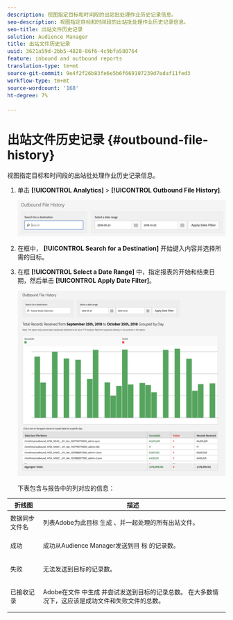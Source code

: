 ```yaml
---
description: 视图指定目标和时间段的出站批处理作业历史记录信息。
seo-description: 视图指定目标和时间段的出站批处理作业历史记录信息。
seo-title: 出站文件历史记录
solution: Audience Manager
title: 出站文件历史记录
uuid: 3621a59d-2bb5-4828-86f6-4c9bfa580764
feature: inbound and outbound reports
translation-type: tm+mt
source-git-commit: 9e4f2f26b83fe6e5b6f669107239d7edaf11fed3
workflow-type: tm+mt
source-wordcount: '168'
ht-degree: 7%

---
```



# 出站文件历史记录 {#outbound-file-history}

视图指定目标和时间段的出站批处理作业历史记录信息。

<!-- 

t_reports_outbound_history.xml

 -->

1. 单击 **[!UICONTROL Analytics]** > **[!UICONTROL Outbound File History]**.

   ![步骤结果](assets/outbound_history.png)

1. 在框中， **[!UICONTROL Search for a Destination]** 开始键入内容并选择所需的目标。
1. 在框 **[!UICONTROL Select a Date Range]** 中，指定报表的开始和结束日期，然后单击 **[!UICONTROL Apply Date Filter]**。

   ![步骤结果](assets/outbound_history_stats.png)

   下表包含与报告中的列对应的信息：

<table id="table_93076D46AC50411395E72B9B987E99BE"> 
 <thead> 
  <tr> 
   <th colname="col1" class="entry"> 折线图 </th> 
   <th colname="col2" class="entry"> 描述 </th> 
  </tr> 
 </thead>
 <tbody> 
  <tr> 
   <td colname="col1"> 数据同步文件名 </td> 
   <td colname="col2"> <p>列表Adobe为此目标 <span class="keyword"> 生成</span> 、并一起处理的所有出站文件。 </p> </td> 
  </tr> 
  <tr> 
   <td colname="col1"> 成功 </td> 
   <td colname="col2"> <p>成功从Audience Manager发送到目 <span class="keyword"> 标</span> 的记录数。 </p> </td> 
  </tr> 
  <tr> 
   <td colname="col1"> 失败 </td> 
   <td colname="col2"> <p>无法发送到目标的记录数。 </p> </td> 
  </tr> 
  <tr> 
   <td colname="col1"> 已接收记录 </td> 
   <td colname="col2"> <p>Adobe在文件 <span class="keyword"> 中生成</span> 并尝试发送到目标的记录总数。 在大多数情况下，这应该是成功文件和失败文件的总数。 </p> </td> 
  </tr> 
 </tbody> 
</table>
